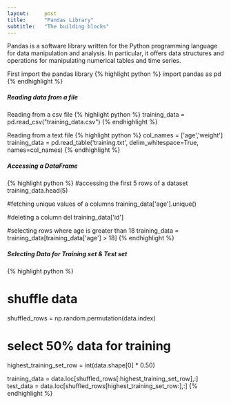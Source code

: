 ```yaml
---
layout:     post
title:      "Pandas Library"
subtitle:   "The building blocks"
---
```


Pandas is a software library written for the Python programming language
for data manipulation and analysis. In particular, it offers data
structures and operations for manipulating numerical tables and time
series.

<div>First import the pandas library
  {% highlight python %}
    import pandas as pd
  {% endhighlight %}
</div>
<h5>Reading data from a file</h5>
<div>
Reading from a csv file
{% highlight python %}
training_data = pd.read_csv("training_data.csv")
{% endhighlight %}

Reading from a text file
{% highlight python %}
col_names = ['age','weight']
training_data = pd.read_table('training.txt', delim_whitespace=True, names=col_names)
{% endhighlight %}
</div>

<h5>Accessing a DataFrame</h5>
{% highlight python %}
#accessing the first 5 rows of a dataset
training_data.head(5)

#fetching unique values of a columns
training_data['age'].unique()

#deleting a column
del training_data['id']

#selecting rows where age is greater than 18
training_data = training_data[training_data['age'] > 18]
{% endhighlight %}

##### Selecting Data for Training set & Test set
{% highlight python %}
# shuffle data
shuffled_rows = np.random.permutation(data.index)

# select 50% data for training
highest_training_set_row = int(data.shape[0] * 0.50)

training_data = data.loc[shuffled_rows[:highest_training_set_row],:]
test_data = data.loc[shuffled_rows[highest_training_set_row:],:]
{% endhighlight %}

